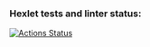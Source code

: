 ### Hexlet tests and linter status:
[![Actions Status](https://github.com/netwarloq/devops-for-programmers-project-74/workflows/hexlet-check/badge.svg)](https://github.com/netwarloq/devops-for-programmers-project-74/actions)